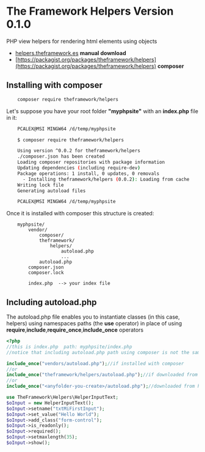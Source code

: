 # The Framework Helpers Version 0.1.0
PHP view helpers for rendering html elements using objects

* [helpers.theframework.es](http://helpers.theframework.es/) **manual download**
* [https://packagist.org/packages/theframework/helpers](https://packagist.org/packages/theframework/helpers) **composer**

## Installing with composer
```bash
    composer require theframework/helpers
```

Let's suppose you have your root folder **"myphpsite"** with an **index.php** file in it:
```bash
    PCALEX@MSI MINGW64 /d/temp/myphpsite

    $ composer require theframework/helpers

    Using version ^0.0.2 for theframework/helpers
    ./composer.json has been created
    Loading composer repositories with package information
    Updating dependencies (including require-dev)
    Package operations: 1 install, 0 updates, 0 removals
      - Installing theframework/helpers (0.0.2): Loading from cache
    Writing lock file
    Generating autoload files

    PCALEX@MSI MINGW64 /d/temp/myphpsite
```

Once it is installed with composer this structure is created:
```
    myphpsite/
        vendor/
            composer/
            theframework/
                helpers/
                    autoload.php
                    ...
            autoload.php
        composer.json
        composer.lock

        index.php  --> your index file
```

## Including autoload.php
The autoload.php file enables you to instantiate classes (in this case, helpers) using namespaces paths (the **use** operator) in place of
using **require**,**include**,**require_once**,**include_once** operators

```php
<?php
//this is index.php  path: myphpsite/index.php
//notice that including autoload.php path using composer is not the same as downloading the package. 

include_once("vendors/autoload.php");//if installed with composer
//or
include_once("theframework/helpers/autoload.php");//if downloaded from http://helpers.theframework.es/versions/
//or
include_once("<anyfolder-you-create>/autoload.php");//downloaded from https://github.com/eacevedof/prj_theframework_helpers/releases

use TheFramework\Helpers\HelperInputText;
$oInput = new HelperInputText();
$oInput->setname("txtMiFirstInput");
$oInput->set_value("Hello World");
$oInput->add_class("form-control");
$oInput->is_readonly();
$oInput->required();
$oInput->setmaxlength(35);
$oInput->show();

```
<!--
https://getcomposer.org/doc/04-schema.md#psr-0
-->